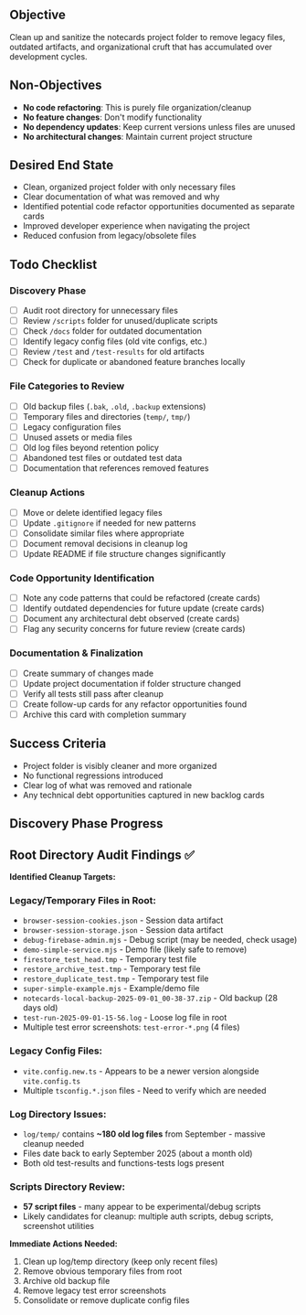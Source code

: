 ## Objective
Clean up and sanitize the notecards project folder to remove legacy files, outdated artifacts, and organizational cruft that has accumulated over development cycles.

## Non-Objectives
- **No code refactoring**: This is purely file organization/cleanup
- **No feature changes**: Don't modify functionality
- **No dependency updates**: Keep current versions unless files are unused
- **No architectural changes**: Maintain current project structure

## Desired End State
- Clean, organized project folder with only necessary files
- Clear documentation of what was removed and why
- Identified potential code refactor opportunities documented as separate cards
- Improved developer experience when navigating the project
- Reduced confusion from legacy/obsolete files

## Todo Checklist

### Discovery Phase
- [ ] Audit root directory for unnecessary files
- [ ] Review `/scripts` folder for unused/duplicate scripts
- [ ] Check `/docs` folder for outdated documentation
- [ ] Identify legacy config files (old vite configs, etc.)
- [ ] Review `/test` and `/test-results` for old artifacts
- [ ] Check for duplicate or abandoned feature branches locally

### File Categories to Review
- [ ] Old backup files (`.bak`, `.old`, `.backup` extensions)
- [ ] Temporary files and directories (`temp/`, `tmp/`)
- [ ] Legacy configuration files
- [ ] Unused assets or media files
- [ ] Old log files beyond retention policy
- [ ] Abandoned test files or outdated test data
- [ ] Documentation that references removed features

### Cleanup Actions
- [ ] Move or delete identified legacy files
- [ ] Update `.gitignore` if needed for new patterns
- [ ] Consolidate similar files where appropriate
- [ ] Document removal decisions in cleanup log
- [ ] Update README if file structure changes significantly

### Code Opportunity Identification
- [ ] Note any code patterns that could be refactored (create cards)
- [ ] Identify outdated dependencies for future update (create cards)
- [ ] Document any architectural debt observed (create cards)
- [ ] Flag any security concerns for future review (create cards)

### Documentation & Finalization
- [ ] Create summary of changes made
- [ ] Update project documentation if folder structure changed
- [ ] Verify all tests still pass after cleanup
- [ ] Create follow-up cards for any refactor opportunities found
- [ ] Archive this card with completion summary

## Success Criteria
- Project folder is visibly cleaner and more organized
- No functional regressions introduced
- Clear log of what was removed and rationale
- Any technical debt opportunities captured in new backlog cards

## Discovery Phase Progress

## Root Directory Audit Findings ✅

**Identified Cleanup Targets:**

### Legacy/Temporary Files in Root:
- `browser-session-cookies.json` - Session data artifact
- `browser-session-storage.json` - Session data artifact  
- `debug-firebase-admin.mjs` - Debug script (may be needed, check usage)
- `demo-simple-service.mjs` - Demo file (likely safe to remove)
- `firestore_test_head.tmp` - Temporary test file
- `restore_archive_test.tmp` - Temporary test file
- `restore_duplicate_test.tmp` - Temporary test file
- `super-simple-example.mjs` - Example/demo file
- `notecards-local-backup-2025-09-01_00-38-37.zip` - Old backup (28 days old)
- `test-run-2025-09-01-15-56.log` - Loose log file in root
- Multiple test error screenshots: `test-error-*.png` (4 files)

### Legacy Config Files:
- `vite.config.new.ts` - Appears to be a newer version alongside `vite.config.ts`
- Multiple `tsconfig.*.json` files - Need to verify which are needed

### Log Directory Issues:
- `log/temp/` contains **~180 old log files** from September - massive cleanup needed
- Files date back to early September 2025 (about a month old)
- Both old test-results and functions-tests logs present

### Scripts Directory Review:
- **57 script files** - many appear to be experimental/debug scripts
- Likely candidates for cleanup: multiple auth scripts, debug scripts, screenshot utilities

**Immediate Actions Needed:**
1. Clean up log/temp directory (keep only recent files)
2. Remove obvious temporary files from root
3. Archive old backup file  
4. Remove legacy test error screenshots
5. Consolidate or remove duplicate config files

